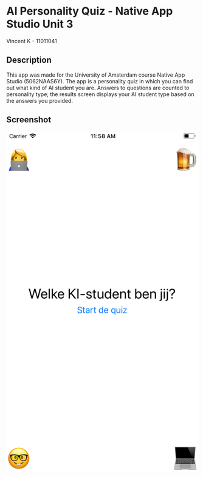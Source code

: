 # AI Personality Quiz - Native App Studio Unit 3
Vincent K - 11011041

## Description

This app was made for the University of Amsterdam course Native App Studio (5062NAAS6Y). The app is a personality quiz in which you can find out what kind of AI student you are. Answers to questions are counted to personality type; the results screen displays your AI student type based on the answers you provided. 

## Screenshot

![Screenshot of app](screenshot.png "The introduction window of the app")
